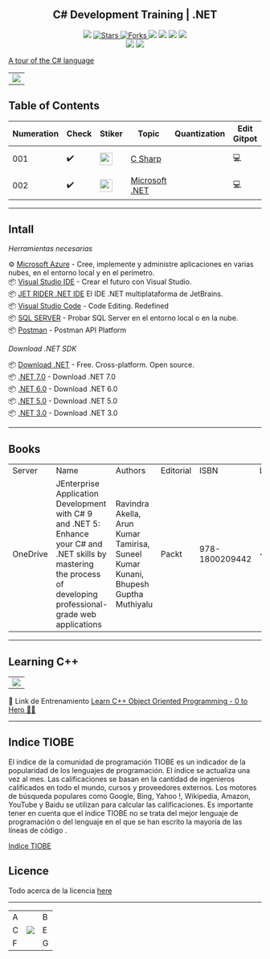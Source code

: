 <h2 align="center">  C# Development Training  | .NET </h2>
<!-- https://shields.io/ -->

<p align="center">
  
  </a>
    <img src="https://img.shields.io/github/languages/top/BrianMarquez3/C-Sharp-Training?color=darkviolet">
  </a>

  <a href="https://github.com/BrianMarquez3/C-Sharp-Training/stargazers">
    <img src="https://img.shields.io/github/stars/BrianMarquez3/C-Sharp-Training.svg?style=flat" alt="Stars">
  </a>

  <a href="https://github.com/BrianMarquez3/C-Sharp-Training/network">
    <img src="https://img.shields.io/github/forks/BrianMarquez3/C-Sharp-Training.svg?style=flat" alt="Forks">
  </a>

  </a>
    <img src="https://img.shields.io/github/v/tag/BrianMarquez3/C-Sharp-Training?color=blue&label=Version&logo=CSharp">
  </a>

  </a>
    <img src="https://img.shields.io/github/languages/code-size/BrianMarquez3/C-Sharp-Training">
  </a>

  </a>
    <img src="https://img.shields.io/github/downloads/BrianMarquez3/C-Sharp-Training/total?color=darkviolet">
  </a>

  </a>
   <a href="https://github.com/BrianMarquez3/C-Sharp-Training/network">
    <img src="https://img.shields.io/badge/Plataform-Windows-blue">
  </a><br>
  <img src="https://img.shields.io/github/last-commit/BrianMarquez3/C-Sharp-Training?color=darkviolet&style=for-the-badge">
  <img src="https://img.shields.io/github/languages/count/BrianMarquez3/C-Sharp-Training?style=for-the-badge">
</p>

[A tour of the C# language](https://docs.microsoft.com/en-us/dotnet/csharp/tour-of-csharp/)

<table align="center" >
  <tr>
    <td align="center" style="padding=0;width=50%;">
      <img align="center" style="padding=0;" src="./images/c++.gif" />
    </td>
  </tr>
</table>	   


## Table of Contents

| Numeration   | Check       | Stiker        |    Topic      |   Quantization   |    Edit Gitpot    |    Downloads    |  link  |
| ------------ |-------------|-------------- |----------------- |------------------ |---------------- |-------------- |------------- |
|  001   |:heavy_check_mark: |<img src="https://media.giphy.com/media/duFk6vWKCGWhnqdU1f/giphy.gif" width="25px"> | [C Sharp](#C-Sharp)   |     | 💻 | 💾 | [ ⬅️ back](https://github.com/BrianMarquez3)| 
|  002   |:heavy_check_mark: |<img src="https://media.giphy.com/media/duFk6vWKCGWhnqdU1f/giphy.gif" width="25px"> | [Microsoft .NET](#Microsoft-NET)   |     | 💻 | 💾 | [ ⬅️ back](https://github.com/BrianMarquez3)| 

---

## Intall

_Herramientas necesarias_

<!-- <table align="center">
  <tr>
    <td align="center" style="padding=0;width=50%;">
      <img align="center" style="padding=0;" src="./images/cs1.jpg" />
      <h5>Multiparadigma: estructurado, imperativo, orientado a objetos, dirigido por eventos, funcional, genérico, reflexivo</h5>
    </td>
  </tr>
</table> -->

⚙️ [Microsoft Azure](https://azure.microsoft.com/es-es/) - Cree, implemente y administre aplicaciones en varias nubes, en el entorno local y en el perímetro. <br>
📦 [Visual Studio IDE](https://visualstudio.microsoft.com/es/) - Crear el futuro con Visual Studio. <br>
📦 [JET RIDER .NET IDE](https://www.jetbrains.com/rider/) El IDE .NET multiplataforma de JetBrains. <br>
📦 [Visual Studio Code](https://code.visualstudio.com/) - Code Editing. Redefined<br>
📦 [SQL SERVER](https://www.microsoft.com/es-es/sql-server/sql-server-downloads) - Probar SQL Server en el entorno local o en la nube. <br>
📦 [Postman](https://www.postman.com/) - Postman API Platform <br>

_Download .NET SDK_

📦 [Download .NET](https://dotnet.microsoft.com/en-us/download) - Free. Cross-platform. Open source. <br>
📦 [.NET 7.0](https://dotnet.microsoft.com/en-us/download/dotnet/7.0) - Download .NET 7.0 <br>
📦 [.NET 6.0](https://dotnet.microsoft.com/en-us/download/dotnet/6.0) - Download .NET 6.0 <br>
📦 [.NET 5.0](https://dotnet.microsoft.com/en-us/download/dotnet/5.0) - Download .NET 5.0 <br>
📦 [.NET 3.0](https://dotnet.microsoft.com/en-us/download/dotnet/3.0) - Download .NET 3.0 <br>

---

## Books

<table>
  <tr>
      <td>Server</td>
      <td>Name</td>
      <td>Authors</td>
      <td>Editorial</td>
      <td>ISBN</td>
      <td>Link</td>
  </tr>

   <tr>
      <td>OneDrive</td>
      <td>JEnterprise Application Development with C# 9 and .NET 5: Enhance your C# and .NET skills by mastering the process of developing professional-grade web applications</td>
      <td>Ravindra Akella, Arun Kumar Tamirisa, Suneel Kumar Kunani, Bhupesh Guptha Muthiyalu </td>
      <td>Packt</td>
      <td>978-1800209442</td>
      <td><></a></td>
  </tr>

</table>

---
## Learning C++
	   
<table align="center">
  <tr>
    <td align="center" style="padding=0;width=50%;">
      <img align="center" style="padding=0;" src="./images/Cshap.png" />
    </td>
  </tr>
</table> 
	   
	   
🏫 Link de Entrenamiento [Learn C++ Object Oriented Programming - 0 to Hero 🦸‍♂️](https://github.com/BrianMarquez3/C-Plus-Plus-Course)


---

## Indice TIOBE

<p>El índice de la comunidad de programación TIOBE es un indicador de la popularidad de los lenguajes de programación. 
El índice se actualiza una vez al mes. Las calificaciones se basan en la cantidad de ingenieros calificados en todo el mundo, 
cursos y proveedores externos. Los motores de búsqueda populares como Google, Bing, Yahoo !, Wikipedia, Amazon, YouTube y 
Baidu se utilizan para calcular las calificaciones. 
Es importante tener en cuenta que el índice TIOBE no se trata del mejor lenguaje de 
programación o del lenguaje en el que se han escrito la mayoría de las líneas de código .</p>

[Indice TIOBE](https://www.tiobe.com/tiobe-index/)

## Licence 

Todo acerca de la licencia [here](https://github.com/BrianMarquez3/Learning-Java/blob/main/LICENCE)


---

 <table align="center">
    <tr>
      <td colspan="3">A</td>
        <td>B</td>
      </tr>
      <tr>
        <td>C</td>
      <td colspan="2"><img align="center" style="padding=0;" src="./images/elastic.gif" /></td>
        <td>E</td>
      </tr>
      <tr>
      <td colspan="3">F</td>
        <td>G</td>
    </tr>
</table>


